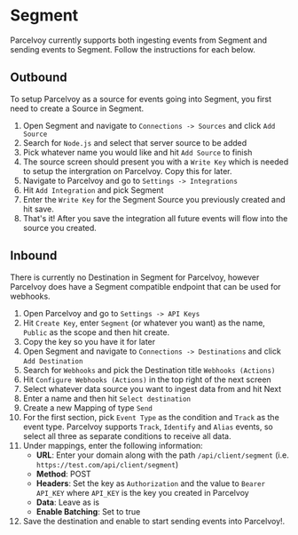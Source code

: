 # Segment
Parcelvoy currently supports both ingesting events from Segment and sending events to Segment. Follow the instructions for each below.

## Outbound
To setup Parcelvoy as a source for events going into Segment, you first need to create a Source in Segment. 
1. Open Segment and navigate to `Connections -> Sources` and click `Add Source`
2. Search for `Node.js` and select that server source to be added
3. Pick whatever name you would like and hit `Add Source` to finish
4. The source screen should present you with a `Write Key` which is needed to setup the intergration on Parcelvoy. Copy this for later.
5. Navigate to Parcelvoy and go to `Settings -> Integrations`
6. Hit `Add Integration` and pick Segment
7. Enter the `Write Key` for the Segment Source you previously created and hit save.
8. That's it! After you save the integration all future events will flow into the source you created.

## Inbound
There is currently no Destination in Segment for Parcelvoy, however Parcelvoy does have a Segment compatible endpoint that can be used for webhooks. 

1. Open Parcelvoy and go to `Settings -> API Keys`
2. Hit `Create Key`, enter `Segment` (or whatever you want) as the name, `Public` as the scope and then hit create.
3. Copy the key so you have it for later
4. Open Segment and navigate to `Connections -> Destinations` and click `Add Destination`
5. Search for `Webhooks` and pick the Destination title `Webhooks (Actions)`
6. Hit `Configure Webhooks (Actions)` in the top right of the next screen
7. Select whatever data source you want to ingest data from and hit Next
8. Enter a name and then hit `Select destination`
9. Create a new Mapping of type `Send` 
10. For the first section, pick `Event Type` as the condition and `Track` as the event type. Parcelvoy supports `Track`, `Identify` and `Alias` events, so select all three as separate conditions to receive all data.
11. Under mappings, enter the following information:
    - **URL**: Enter your domain along with the path `/api/client/segment` (i.e. `https://test.com/api/client/segment`)
    - **Method**: POST
    - **Headers**: Set the key as `Authorization` and the value to `Bearer API_KEY` where `API_KEY` is the key you created in Parcelvoy
    - **Data**: Leave as is
    - **Enable Batching**: Set to true
12. Save the destination and enable to start sending events into Parcelvoy!.
